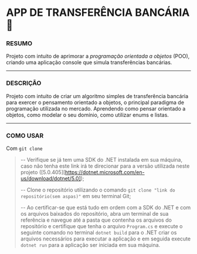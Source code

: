 # APP DE TRANSFERÊNCIA BANCÁRIA :money_with_wings:

### RESUMO

Projeto com intuito de aprimorar a *programação orientada a objetos* (POO), criando uma aplicação console que simula transferências bancárias.

---

### DESCRIÇÃO

Projeto com intuito de criar um algoritmo simples de transferência bancária para exercer o pensamento orientado a objetos, o principal paradigma de programação utilizada no mercado. Aprendendo como pensar orientado a objetos, como modelar o seu domínio, como utilizar enums e listas.

---

### COMO USAR

Com `git clone`

> -- Verifique se já tem uma SDK do .NET instalada em sua máquina, caso não tenha este link irá te direcionar para a versão utilizada neste projeto ([5.0.405][https://dotnet.microsoft.com/en-us/download/dotnet/5.0]);
>
> -- Clone o repositório utilizando o comando `git clone "link do repositório(sem aspas)"` em seu terminal Git;
>
> -- Ao certificar-se que está tudo em ordem com a SDK do .NET e com os arquivos baixados do repositório, abra um terminal de sua referência e navegue até a pasta que contenha os arquivos do repositório e certifique que tenha o arquivo `Program.cs` e execute o seguinte comando no terminal `dotnet build` para o .NET criar os arquivos necessários para executar a aplicação e em seguida execute `dotnet run` para a aplicação ser iniciada em sua máquina.
